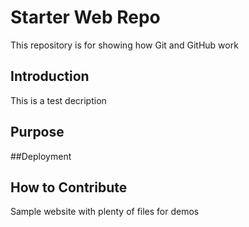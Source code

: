 # Starter Web Repo

This repository is for showing how Git and GitHub work

## Introduction

This is a test decription

## Purpose

##Deployment

## How to Contribute

Sample website with plenty of files for demos